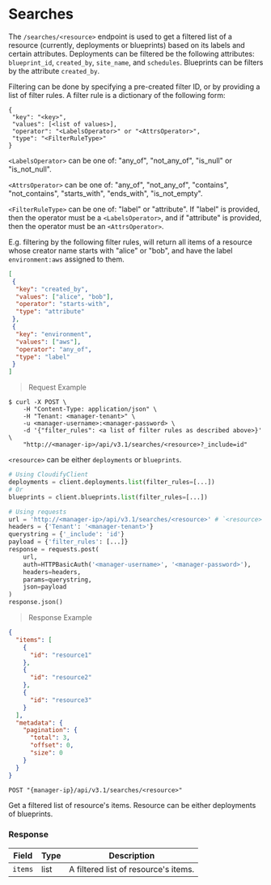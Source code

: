 # Searches

The `/searches/<resource>` endpoint is used to get a filtered list of a resource (currently, deployments or blueprints) 
based on its labels and certain attributes.
Deployments can be filtered be the following attributes: `blueprint_id`, `created_by`, `site_name`, and `schedules`.
Blueprints can be filters by the attribute `created_by`. 

Filtering can be done by specifying a pre-created filter ID, or by providing a list of filter rules. 
A filter rule is a dictionary of the following form: 
```text
{
 "key": "<key>",
 "values": [<list of values>],
 "operator": "<LabelsOperator>" or "<AttrsOperator>",
 "type": "<FilterRuleType>"
}
```
`<LabelsOperator>` can be one of: "any_of", "not_any_of", "is_null" or "is_not_null".

`<AttrsOperator>` can be one of: "any_of", "not_any_of", "contains", "not_contains", "starts_with", "ends_with", "is_not_empty".

`<FilterRuleType>` can be one of: "label" or "attribute". If "label" is provided, then the operator must be a `<LabelsOperator>`, and if "attribute" is provided, then 
the operator must be an `<AttrsOperator>`. 

E.g. filtering by the following filter rules, will return all items of a resource whose creator name starts with "alice" or "bob", 
and have the label `environment:aws` assigned to them.

```json
[
 {
  "key": "created_by",
  "values": ["alice", "bob"],
  "operator": "starts-with",
  "type": "attribute"
 },
 {
  "key": "environment",
  "values": ["aws"],
  "operator": "any_of",
  "type": "label"
 }
]
```

> Request Example

```shell
$ curl -X POST \
    -H "Content-Type: application/json" \
    -H "Tenant: <manager-tenant>" \
    -u <manager-username>:<manager-password> \
    -d '{"filter_rules": <a list of filter rules as described above>}' \
    "http://<manager-ip>/api/v3.1/searches/<resource>?_include=id"
```

`<resource>` can be either `deployments` or `blueprints`.

```python
# Using CloudifyClient
deployments = client.deployments.list(filter_rules=[...])
# Or
blueprints = client.blueprints.list(filter_rules=[...])

# Using requests
url = 'http://<manager-ip>/api/v3.1/searches/<resource>' # `<resource>` can be either `deployments` or `blueprints`
headers = {'Tenant': '<manager-tenant>'}
querystring = {'_include': 'id'}
payload = {'filter_rules': [...]}
response = requests.post(
    url,
    auth=HTTPBasicAuth('<manager-username>', '<manager-password>'),
    headers=headers,
    params=querystring,
    json=payload
)
response.json()

```

> Response Example

```json
{
  "items": [
    {
      "id": "resource1"
    },
    {
      "id": "resource2"
    },
    {
      "id": "resource3"
    }
  ],
  "metadata": {
    "pagination": {
      "total": 3,
      "offset": 0,
      "size": 0
    }
  }
}
```

`POST "{manager-ip}/api/v3.1/searches/<resource>"`

Get a filtered list of resource's items. Resource can be either deployments of blueprints.

### Response

Field | Type | Description
--------- | ------- | -------
`items` | list | A filtered list of resource's items. 
